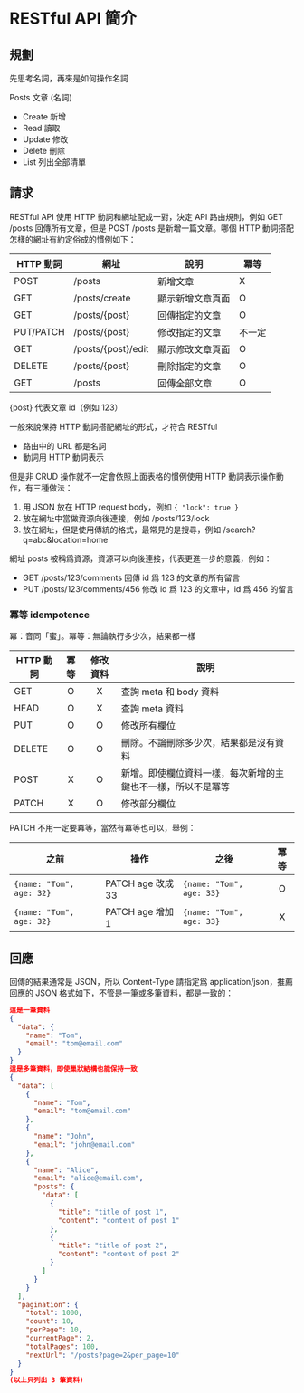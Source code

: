 # RESTful API 簡介

## 規劃

先思考名詞，再來是如何操作名詞

Posts 文章 (名詞)

- Create 新增
- Read 讀取
- Update 修改
- Delete 刪除
- List 列出全部清單

## 請求

RESTful API 使用 HTTP 動詞和網址配成一對，決定 API 路由規則，例如 GET /posts 回傳所有文章，但是 POST /posts 是新增一篇文章。哪個 HTTP 動詞搭配怎樣的網址有約定俗成的慣例如下：

| HTTP 動詞 | 網址                       | 說明                     | 冪等             |
| --------- | ---------------------------| ------------------------ | ---------------- |
| POST      | /posts                     | 新增文章                 | X                |
| GET       | /posts/create              | 顯示新增文章頁面         | O                |
| GET       | /posts/{post}              | 回傳指定的文章           | O                |
| PUT/PATCH | /posts/{post}              | 修改指定的文章           | 不一定           |
| GET       | /posts/{post}/edit         | 顯示修改文章頁面         | O                |
| DELETE    | /posts/{post}              | 刪除指定的文章           | O                |
| GET       | /posts                     | 回傳全部文章             | O                |

{post} 代表文章 id（例如 123）

一般來說保持 HTTP 動詞搭配網址的形式，才符合 RESTful

- 路由中的 URL 都是名詞
- 動詞用 HTTP 動詞表示

但是非 CRUD 操作就不一定會依照上面表格的慣例使用 HTTP 動詞表示操作動作，有三種做法：

1. 用 JSON 放在 HTTP request body，例如 `{ "lock": true }`
1. 放在網址中當做資源向後連接，例如 /posts/123/lock
1. 放在網址，但是使用傳統的格式，最常見的是搜尋，例如 /search?q=abc&location=home

網址 posts 被稱爲資源，資源可以向後連接，代表更進一步的意義，例如：

- GET /posts/123/comments 回傳 id 爲 123 的文章的所有留言
- PUT /posts/123/comments/456 修改 id 爲 123 的文章中，id 爲 456 的留言

### 冪等 idempotence

冪：音同「蜜」。冪等：無論執行多少次，結果都一樣

| HTTP 動詞       | 冪等   | 修改資料 | 說明                                                         |
| --------------- | :----: | :------: | ------------------------------------------------------------ |
| GET             | O      | X        | 查詢 meta 和 body 資料                                       |
| HEAD            | O      | X        | 查詢 meta 資料                                               |
| PUT             | O      | O        | 修改所有欄位                                                 |
| DELETE          | O      | O        | 刪除。不論刪除多少次，結果都是沒有資料                       |
| POST            | X      | O        | 新增。即使欄位資料一樣，每次新增的主鍵也不一樣，所以不是冪等 |
| PATCH           | X      | O        | 修改部分欄位                                                 |

PATCH 不用一定要冪等，當然有冪等也可以，舉例：

| 之前                     | 操作              | 之後                     | 冪等         |
| ------------------------ | ----------------- | ------------------------ | :----------: |
| `{name: "Tom", age: 32}` | PATCH age 改成 33 | `{name: "Tom", age: 33}` | O            |
| `{name: "Tom", age: 32}` | PATCH age 增加 1  | `{name: "Tom", age: 33}` | X            |

## 回應

回傳的結果通常是 JSON，所以 Content-Type 請指定爲 application/json，推薦回應的 JSON 格式如下，不管是一筆或多筆資料，都是一致的：

``` json
這是一筆資料
{
  "data": {
    "name": "Tom",
    "email": "tom@email.com"
  }
}
這是多筆資料，即使巢狀結構也能保持一致
{
  "data": [
    {
      "name": "Tom",
      "email": "tom@email.com"
    },
    {
      "name": "John",
      "email": "john@email.com"
    },
    {
      "name": "Alice",
      "email": "alice@email.com",
      "posts": {
        "data": [
          {
            "title": "title of post 1",
            "content": "content of post 1"
          },
          {
            "title": "title of post 2",
            "content": "content of post 2"
          }
        ]
      }
    }
  ],
  "pagination": {
    "total": 1000,
    "count": 10,
    "perPage": 10,
    "currentPage": 2,
    "totalPages": 100,
    "nextUrl": "/posts?page=2&per_page=10"
  }
}
(以上只列出 3 筆資料)
```
